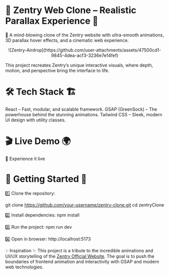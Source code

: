 # 🚀 Zentry Web Clone – Realistic Parallax Experience 🌌

🎨 A mind-blowing clone of the Zentry website with ultra-smooth animations, 3D parallax hover effects, and a cinematic web experience. 
<center>![Zentry-Airdrop](https://github.com/user-attachments/assets/47500cd1-9845-4dea-acf3-3236e7e14fef)</center>


This project recreates Zentry’s unique interactive visuals, where depth, motion, and perspective bring the interface to life.

# 🛠 Tech Stack 🏗️
React – Fast, modular, and scalable framework.
GSAP (GreenSock) – The powerhouse behind the stunning animations.
Tailwind CSS – Sleek, modern UI design with utility classes.


# 🎬 Live Demo 🌍
🚀 <a>Experience it live</a>


# 🚀 Getting Started 🏁
1️⃣ Clone the repository:

git clone https://github.com/your-username/zentry-clone.git
cd zentryClone

2️⃣ Install dependencies:
npm install

3️⃣ Run the project:
npm run dev

4️⃣ Open in browser:
http://localhost:5173



💡 Inspiration ✨
This project is a tribute to the incredible animations and UI/UX storytelling of the <a href='https://zentry.com/'>Zentry Official Website</a>. The goal is to push the boundaries of frontend animation and interactivity with GSAP and modern web technologies.
 
